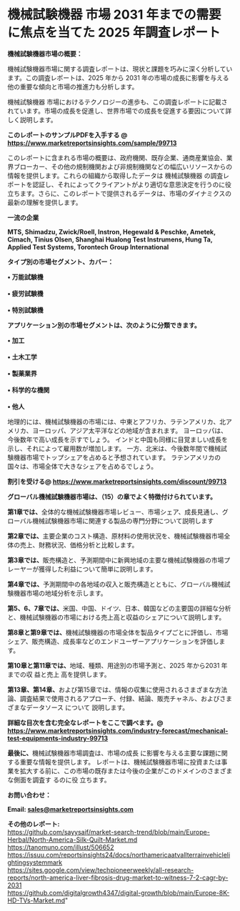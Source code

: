 # 機械試験機器 市場 2031 年までの需要に焦点を当てた 2025 年調査レポート

<strong><b>機械試験機器市場の概要：</b></strong>

機械試験機器市場に関する調査レポートは、現状と課題を巧みに深く分析しています。この調査レポートは、2025 年から 2031 年の市場の成長に影響を与える他の重要な傾向と市場の推進力も分析します。

機械試験機器 市場におけるテクノロジーの進歩も、この調査レポートに記載されています。市場の成長を促進し、世界市場での成長を促進する要因について詳しく説明します。

<strong>このレポートのサンプルPDFを入手する @ <a href=https://www.marketreportsinsights.com/sample/99713>https://www.marketreportsinsights.com/sample/99713</a></strong>

このレポートに含まれる市場の概要は、政府機関、既存企業、通商産業協会、業界ブローカー、その他の規制機関および非規制機関などの幅広いリソースからの情報を提供します。これらの組織から取得したデータは 機械試験機器 の調査レポートを認証し、それによってクライアントがより適切な意思決定を行うのに役立ちます。さらに、このレポートで提供されるデータは、市場のダイナミクスの最新の理解を提供します。

<strong>一流の企業</strong>

<strong><b>MTS, Shimadzu, Zwick/Roell, Instron, Hegewald & Peschke, Ametek, Cimach, Tinius Olsen, Shanghai Hualong Test Instrumens, Hung Ta, Applied Test Systems, Torontech Group International</b></strong>

<strong><b>タイプ別の市場セグメント、カバー：</b></strong>

<strong>• 万能試験機<br><br>• 疲労試験機<br><br>• 特別試験機</strong>

<strong><b>アプリケーション別の市場セグメントは、次のように分類できます。</b></strong>

<strong>• 加工<br><br>• 土木工学<br><br>• 製薬業界<br><br>• 科学的な機関<br><br>• 他人</strong>

 地理的には、機械試験機器の市場には、中東とアフリカ、ラテンアメリカ、北アメリカ、ヨーロッパ、アジア太平洋などの地域が含まれます。 ヨーロッパは、今後数年で高い成長を示すでしょう。 インドと中国も同様に目覚ましい成長を示し、それによって雇用数が増加します。 一方、北米は、今後数年間で機械試験機器市場でトップシェアを占めると予想されています。 ラテンアメリカの国々は、市場全体で大きなシェアを占めるでしょう。

<strong>割引を受ける@ <a href=https://www.marketreportsinsights.com/discount/99713>https://www.marketreportsinsights.com/discount/99713</a></strong>

<strong><b>グローバル機械試験機器市場は、（15）の章でよく特徴付けられています。</b></strong>

<strong><b>第</b></strong><strong><b>1章では、</b></strong>全体的な機械試験機器市場レビュー、市場シェア、成長見通し、グローバル機械試験機器市場に関連する製品の専門分野について説明します

<strong><b>第2章では、</b></strong>主要企業のコスト構造、原材料の使用状況を、機械試験機器市場全体の売上、財務状況、価格分析と比較します。

<strong><b>第3章では、</b></strong>販売構造と、予測期間中に新興地域の主要な機械試験機器の市場プレーヤーが獲得した利益について簡単に説明します。

<strong><b>第4章では、</b></strong>予測期間中の各地域の収入と販売構造とともに、グローバル機械試験機器市場の地域分析を示します。

<strong><b>第5、6、7章では、</b></strong>米国、中国、ドイツ、日本、韓国などの主要国の詳細な分析と、機械試験機器の市場における売上高と収益のシェアについて説明します。

<strong><b>第8章と第9章では、</b></strong>機械試験機器の市場全体を製品タイプごとに評価し、市場シェア、販売構造、成長率などのエンドユーザーアプリケーションを評価します。

<strong><b>第10章と第11章では、</b></strong>地域、種類、用途別の市場予測と、2025 年から2031 年までの収 益と売上 高を提供します。

<strong><b>第13章、第14章、</b></strong>および第15章では、情報の収集に使用されるさまざまな方法論、調査結果で使用されるアプローチ、付録、結論、販売チャネル、およびさまざまなデータソース について 説明します。

<strong>詳細な目次を含む完全なレポートをここで調べます。@ <a href=https://www.marketreportsinsights.com/industry-forecast/mechanical-test-equipments-industry-99713>https://www.marketreportsinsights.com/industry-forecast/mechanical-test-equipments-industry-99713</a></strong>

<strong><b>最後に、</b></strong>機械試験機器市場調査は、市場の成長 に影響を</a>与える主要な課題に関する重要な情報を提供します。 レポートは、機械試験機器市場に投資または事業を拡大する前に、この市場の既存または今後の企業がこのドメインのさまざまな側面を調査す るのに役 立ちます。

<strong><b>お問い合わせ：</b></strong>

<strong>Email: </strong><a href=mailto:sales@marketreportsinsights.com><strong>sales@marketreportsinsights.com</strong></a>

<strong>その他のレポート:</strong>
<br>
<a href=https://github.com/sayysaif/market-search-trend/blob/main/Europe-Herbal/North-America-Silk-Quilt-Market.md>https://github.com/sayysaif/market-search-trend/blob/main/Europe-Herbal/North-America-Silk-Quilt-Market.md</a>
<br>
<a href=https://tanomuno.com/illust/506652>https://tanomuno.com/illust/506652</a>
<br>
<a href=https://issuu.com/reportsinsights24/docs/northamericaatvallterrainvehiclelightingsystemmark>https://issuu.com/reportsinsights24/docs/northamericaatvallterrainvehiclelightingsystemmark</a>
<br>
<a href=https://sites.google.com/view/techpioneerweekly/all-research-reports/north-america-liver-fibrosis-drug-market-to-witness-7-2-cagr-by-2031>https://sites.google.com/view/techpioneerweekly/all-research-reports/north-america-liver-fibrosis-drug-market-to-witness-7-2-cagr-by-2031</a>
<br>
<a href=https://github.com/digitalgrowth4347/digital-growth/blob/main/Europe-8K-HD-TVs-Market.md>https://github.com/digitalgrowth4347/digital-growth/blob/main/Europe-8K-HD-TVs-Market.md</a>"
